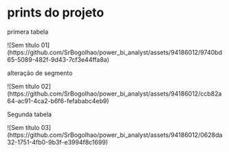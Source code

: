 <H1>prints do projeto</H1>
<p>primera tabela</p>
![Sem título 01](https://github.com/SrBogolhao/power_bi_analyst/assets/94186012/9740bd65-5089-482f-9d43-7cf3e44ffa8a)
<p>alteração de segmento</p>
![Sem título 02](https://github.com/SrBogolhao/power_bi_analyst/assets/94186012/ccb82a64-ac91-4ca2-b6f6-fefababc4eb9)
<p>Segunda tabela</p>
![Sem título 03](https://github.com/SrBogolhao/power_bi_analyst/assets/94186012/0628da32-1751-4fb0-9b3f-e3994f8c1699)

